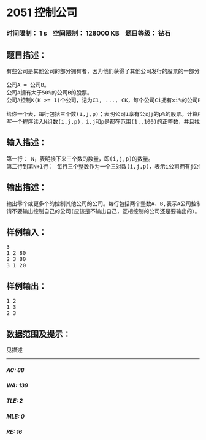 # 2051 控制公司   
### 时间限制： 1 s&nbsp;&nbsp;&nbsp;&nbsp;空间限制： 128000 KB&nbsp;&nbsp;&nbsp;&nbsp;题目等级： 钻石  
## 题目描述：  

<pre>
有些公司是其他公司的部分拥有者，因为他们获得了其他公司发行的股票的一部分。例如，福特公司拥有马自达公司12%的股票。据说，如果至少满足了以下三个条件之一，公司A就可以控制公司B了：

公司A = 公司B。
公司A拥有大于50%的公司B的股票。
公司A控制K(K >= 1)个公司，记为C1, ..., CK，每个公司Ci拥有xi%的公司B的股票，并且x1+ .... + xK > 50%。

给你一个表，每行包括三个数(i,j,p)；表明公司i享有公司j的p%的股票。计算所有的数对(h,s)，表明公司h控制公司s。至多有100个公司。
写一个程序读入N组数(i,j,p)，i,j和p是都在范围(1..100)的正整数，并且找出所有的数对(h,s)，使得公司h控制公司s。
</pre>
  
  
## 输入描述：  

<pre>
第一行： N，表明接下来三个数的数量，即(i,j,p)的数量。
第二行到第N+1行： 每行三个整数作为一个三对数(i,j,p)，表示i公司拥有j公司 p%的股份。
</pre>
  
  
## 输出描述：  

<pre>
输出零个或更多个的控制其他公司的公司。每行包括两个整数A、B,表示A公司控制了B公司。将输出的数对以升序排列。
请不要输出控制自己的公司(应该是不输出自己，互相控制的公司还是要输出的）。
</pre>
  
  
## 样例输入：  

<pre>
3
1 2 80
2 3 80
3 1 20
</pre>
  
  
## 样例输出：  

<pre>
1 2
1 3
2 3
</pre>
  
  
## 数据范围及提示：  

<pre>
见描述
</pre>
  
  
***  

##### AC: 88  
##### WA: 139  
##### TLE: 2  
##### MLE: 0  
##### RE: 16  
